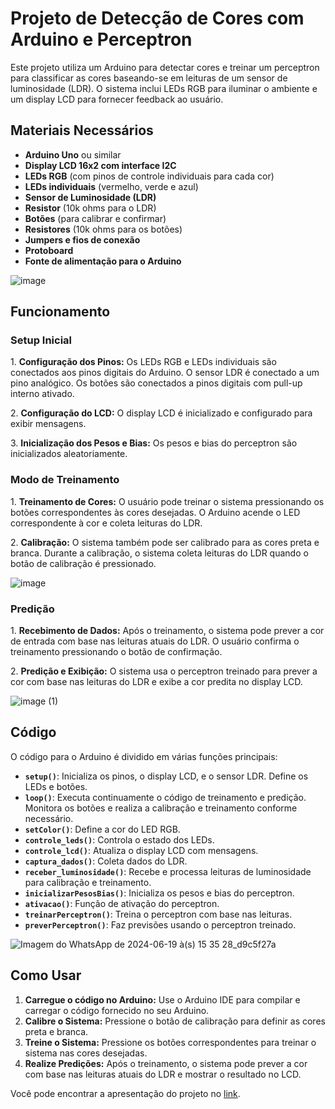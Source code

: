 <h1>Projeto de Detecção de Cores com Arduino e Perceptron</h1>

<p>Este projeto utiliza um Arduino para detectar cores e treinar um perceptron para classificar as cores baseando-se em leituras de um sensor de luminosidade (LDR). O sistema inclui LEDs RGB para iluminar o ambiente e um display LCD para fornecer feedback ao usuário.</p>

<h2>Materiais Necessários</h2>
<ul>
    <li><strong>Arduino Uno</strong> ou similar</li>
    <li><strong>Display LCD 16x2 com interface I2C</strong></li>
    <li><strong>LEDs RGB</strong> (com pinos de controle individuais para cada cor)</li>
    <li><strong>LEDs individuais</strong> (vermelho, verde e azul)</li>
    <li><strong>Sensor de Luminosidade (LDR)</strong></li>
    <li><strong>Resistor</strong> (10k ohms para o LDR)</li>
    <li><strong>Botões</strong> (para calibrar e confirmar)</li>
    <li><strong>Resistores</strong> (10k ohms para os botões)</li>
    <li><strong>Jumpers e fios de conexão</strong></li>
    <li><strong>Protoboard</strong></li>
    <li><strong>Fonte de alimentação para o Arduino</strong></li>
</ul>

![image](https://github.com/user-attachments/assets/de30a223-dace-4df4-b1e6-0023cf8bb7ea)

<h2>Funcionamento</h2>

<h3>Setup Inicial</h3>
<p>1. <strong>Configuração dos Pinos:</strong> Os LEDs RGB e LEDs individuais são conectados aos pinos digitais do Arduino. O sensor LDR é conectado a um pino analógico. Os botões são conectados a pinos digitais com pull-up interno ativado.</p>
<p>2. <strong>Configuração do LCD:</strong> O display LCD é inicializado e configurado para exibir mensagens.</p>
<p>3. <strong>Inicialização dos Pesos e Bias:</strong> Os pesos e bias do perceptron são inicializados aleatoriamente.</p>

<h3>Modo de Treinamento</h3>
<p>1. <strong>Treinamento de Cores:</strong> O usuário pode treinar o sistema pressionando os botões correspondentes às cores desejadas. O Arduino acende o LED correspondente à cor e coleta leituras do LDR.</p>
<p>2. <strong>Calibração:</strong> O sistema também pode ser calibrado para as cores preta e branca. Durante a calibração, o sistema coleta leituras do LDR quando o botão de calibração é pressionado.</p>

![image](https://github.com/user-attachments/assets/f1bcb996-0596-49dc-918f-f79a88706e66)

<h3>Predição</h3>
<p>1. <strong>Recebimento de Dados:</strong> Após o treinamento, o sistema pode prever a cor de entrada com base nas leituras atuais do LDR. O usuário confirma o treinamento pressionando o botão de confirmação.</p>
<p>2. <strong>Predição e Exibição:</strong> O sistema usa o perceptron treinado para prever a cor com base nas leituras do LDR e exibe a cor predita no display LCD.</p>

![image (1)](https://github.com/user-attachments/assets/ddb5fdb4-cf43-478b-a086-e0864a927c6a)

<h2>Código</h2>
<p>O código para o Arduino é dividido em várias funções principais:</p>

<ul>
    <li><strong><code>setup()</code></strong>: Inicializa os pinos, o display LCD, e o sensor LDR. Define os LEDs e botões.</li>
    <li><strong><code>loop()</code></strong>: Executa continuamente o código de treinamento e predição. Monitora os botões e realiza a calibração e treinamento conforme necessário.</li>
    <li><strong><code>setColor()</code></strong>: Define a cor do LED RGB.</li>
    <li><strong><code>controle_leds()</code></strong>: Controla o estado dos LEDs.</li>
    <li><strong><code>controle_lcd()</code></strong>: Atualiza o display LCD com mensagens.</li>
    <li><strong><code>captura_dados()</code></strong>: Coleta dados do LDR.</li>
    <li><strong><code>receber_luminosidade()</code></strong>: Recebe e processa leituras de luminosidade para calibração e treinamento.</li>
    <li><strong><code>inicializarPesosBias()</code></strong>: Inicializa os pesos e bias do perceptron.</li>
    <li><strong><code>ativacao()</code></strong>: Função de ativação do perceptron.</li>
    <li><strong><code>treinarPerceptron()</code></strong>: Treina o perceptron com base nas leituras.</li>
    <li><strong><code>preverPerceptron()</code></strong>: Faz previsões usando o perceptron treinado.</li>
</ul>

![Imagem do WhatsApp de 2024-06-19 à(s) 15 35 28_d9c5f27a](https://github.com/user-attachments/assets/a2fd6a8e-04fa-4d90-b797-c34a9cf219bd)

<h2>Como Usar</h2>
<ol>
    <li><strong>Carregue o código no Arduino:</strong> Use o Arduino IDE para compilar e carregar o código fornecido no seu Arduino.</li>
    <li><strong>Calibre o Sistema:</strong> Pressione o botão de calibração para definir as cores preta e branca.</li>
    <li><strong>Treine o Sistema:</strong> Pressione os botões correspondentes para treinar o sistema nas cores desejadas.</li>
    <li><strong>Realize Predições:</strong> Após o treinamento, o sistema pode prever a cor com base nas leituras atuais do LDR e mostrar o resultado no LCD.</li>
</ol>

Você pode encontrar a apresentação do projeto no <a href="https://drive.google.com/drive/u/2/folders/1Qbx11p6LOxqx_xfHMeIbv3NqFVKIwZ-T">link</a>.
